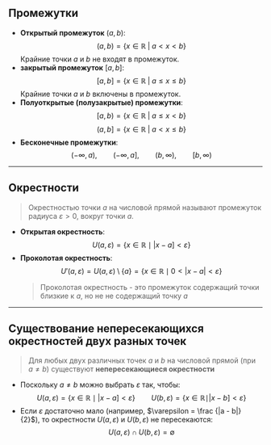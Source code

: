 ## Промежутки
- **Открытый промежуток** $(a, b)$:
	$$ 
	(a, b) = \{x \in \mathbb{R} \;|\; a \lt x \lt b\}
	$$ 
	Крайние точки $a$ и $b$ не входят в промежуток.
- **закрытый промежуток** $[a, b]$: 
	$$
	[a, b] = \{x \in \mathbb{R} \;|\; a \le x \le b\}
	$$
	Крайние точки $a$ и $b$ включены в промежуток.
- **Полуоткрытые (полузакрытые) промежутки**:
	$$ 
	[a, b) = \{x \in \mathbb{R} \;|\; a \le x \lt b\}
	$$
	$$
	(a, b] = \{x \in \mathbb{R} \;|\; a \lt x \le b\}
	$$
- **Бесконечные промежутки**:
	$$ 
	(−\infty,a), \qquad 
	(−\infty,a], \qquad 
	(b,\infty), \qquad 
	[b,\infty) 
	$$

---
## Окрестности
>Окрестностью точки $a$ на числовой прямой называют промежуток радиуса $\varepsilon \gt 0$, вокруг точки $a$. 
- **Открытая окрестность**:
	$$
	U(a, \varepsilon) = \{x \in \mathbb{R} \mid |x - a] \lt \varepsilon \}
	$$
- **Проколотая окрестность**:
	$$
	U'(a, \varepsilon) = U(a, \varepsilon) \setminus \{a\}
	= \{x \in \mathbb{R} \mid 0 \lt |x - a| \lt \varepsilon\}
	$$
	>Проколотая окрестность - это промежуток содержащий точки близкие к $a$, но не не содержащий точку $a$

---
## Существование непересекающихся окрестностей двух разных точек
>Для любых двух различных точек $a$ и $b$ на числовой прямой (при $a \neq b$) существуют **непересекающиеся окрестности**
- Поскольку $a \neq b$ можно выбрать $\varepsilon$ так, чтобы:
	$$
	U(a, \varepsilon) = \{x \in \mathbb{R} \mid |x - a] \lt \varepsilon \}
	\qquad 
	U(b, \varepsilon) = \{x \in \mathbb{R} \mid |x - b] \lt \varepsilon \}
	$$
- Если $\varepsilon$ достаточно мало (например, $\varepsilon = \frac {|a - b|} {2}$), то окрестности $U(a, \varepsilon)$ и $U(b, \varepsilon)$ не пересекаются:
	$$
	U(a, \varepsilon) \cap U(b, \varepsilon) = \emptyset
	$$